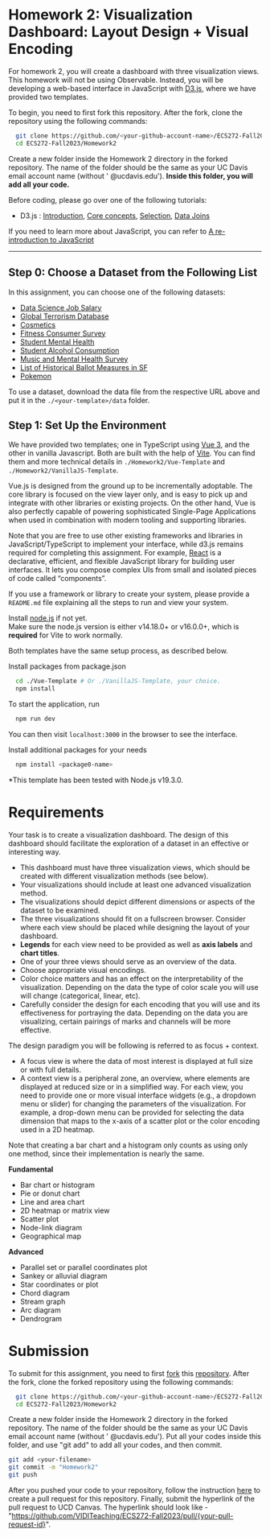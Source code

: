 # Homework 2: Visualization Dashboard: Layout Design + Visual Encoding
For homework 2, you will create a dashboard with three visualization views. This homework will not be using Observable. Instead, you will be developing a web-based interface in JavaScript with [D3.js](https://d3js.org/), where we have provided two templates.

To begin, you need to first fork this repository.
After the fork, clone the repository using the following commands:

```bash
  git clone https://github.com/<your-github-account-name>/ECS272-Fall2023
  cd ECS272-Fall2023/Homework2 
```
    
Create a new folder inside the Homework 2 directory in the forked repository. The name of the folder should be the same as your UC Davis email account name (without ' @ucdavis.edu'). **Inside this folder, you will add all your code.**

Before coding, please go over one of the following tutorials:

* D3.js : [Introduction](https://d3js.org/#introduction), [Core concepts](https://d3-graph-gallery.com/intro_d3js.html), [Selection](https://www.d3indepth.com/selections/), [Data Joins](https://www.d3indepth.com/datajoins/)

If you need to learn more about JavaScript, you can refer to [A re-introduction to JavaScript](https://developer.mozilla.org/en-US/docs/Web/JavaScript/A_re-introduction_to_JavaScript)

---

## Step 0: Choose a Dataset from the Following List
In this assignment, you can choose one of the following datasets:

* [Data Science Job Salary](https://www.kaggle.com/datasets/arnabchaki/data-science-salaries-2023)
* [Global Terrorism Database](https://www.kaggle.com/START-UMD/gtd)
* [Cosmetics](https://www.kaggle.com/datasets/kingabzpro/cosmetics-datasets)
* [Fitness Consumer Survey](https://www.kaggle.com/datasets/harshitaaswani/fitness-consumer-survey-data)
* [Student Mental Health](https://www.kaggle.com/datasets/shariful07/student-mental-health)
* [Student Alcohol Consumption](https://www.kaggle.com/uciml/student-alcohol-consumption)
* [Music and Mental Health Survey](https://www.kaggle.com/datasets/catherinerasgaitis/mxmh-survey-results)
* [List of Historical Ballot Measures in SF](https://data.sfgov.org/City-Management-and-Ethics/List-of-Historical-Ballot-Measures/xzie-ixjw)
* [Pokemon](https://www.kaggle.com/alopez247/pokemon)

  
To use a dataset, download the data file from the respective URL above and put it in the `./<your-template>/data` folder.

## Step 1: Set Up the Environment
We have provided two templates; one in TypeScript using [Vue 3](https://vuejs.org/guide/introduction.html), and the other in vanilla Javascript. Both are built with the help of [Vite](https://vitejs.dev/guide/). You can find them and more technical details in `./Homework2/Vue-Template` and `./Homework2/VanillaJS-Template`.

Vue.js is designed from the ground up to be incrementally adoptable. The core library is focused on the view layer only, and is easy to pick up and integrate with other libraries or existing projects. On the other hand, Vue is also perfectly capable of powering sophisticated Single-Page Applications when used in combination with modern tooling and supporting libraries.

Note that you are free to use other existing frameworks and libraries in JavaScript/TypeScript to implement your interface, while d3.js remains required for completing this assignment.
For example, [React](https://reactjs.org/tutorial/tutorial.html) is a declarative, efficient, and flexible JavaScript library for building user interfaces. It lets you compose complex UIs from small and isolated pieces of code called “components”.

If you use a framework or library to create your system, please provide a `README.md` file explaining all the steps to run and view your system.



Install [node.js](https://nodejs.org/en/) if not yet. <br />
Make sure the node.js version is either v14.18.0+ or v16.0.0+, which is **required** for Vite to work normally.

Both templates have the same setup process, as described below.

Install packages from package.json
```bash
  cd ./Vue-Template # Or ./VanillaJS-Template, your choice.
  npm install
```
To start the application, run
```bash
  npm run dev
```
You can then visit `localhost:3000` in the browser to see the interface.

Install additional packages for your needs
```bash
  npm install <package0-name>
```

\*This template has been tested with Node.js v19.3.0.


# Requirements
Your task is to create a visualization dashboard. The design of this dashboard should facilitate the exploration of a dataset in an effective or interesting way.

* This dashboard must have three visualization views, which should be created with different visualization methods (see below).
* Your visualizations should include at least one advanced visualization method.
* The visualizations should depict different dimensions or aspects of the dataset to be examined. 
* The three visualizations should fit on a fullscreen browser. Consider where each view should be placed while designing the layout of your dashboard.
* **Legends** for each view need to be provided as well as **axis labels** and **chart titles**.
* One of your three views should serve as an overview of the data.
* Choose appropriate visual encodings.
* Color choice matters and has an effect on the interpretability of the visualization. Depending on the data the type of color scale you will use will change (categorical, linear, etc).
* Carefully consider the design for each encoding that you will use and its effectiveness for portraying the data.  Depending on the data you are visualizing, certain pairings of marks and channels will be more effective.

The design paradigm you will be following is referred to as focus + context. 

* A focus view is where the data of most interest is displayed at full size or with full details.
* A context view is a peripheral zone, an overview,  where elements are displayed at reduced size or in a simplified way.
For each view, you need to provide one or more visual interface widgets (e.g., a dropdown menu or slider) for changing the parameters of the visualization. For example, a drop-down menu can be provided for selecting the data dimension that maps to the x-axis of a scatter plot or the color encoding used in a 2D heatmap.

Note that creating a bar chart and a histogram only counts as using only one method, since their implementation is nearly the same.

**Fundamental**
* Bar chart or histogram
* Pie or donut chart
* Line and area chart
* 2D heatmap or matrix view
* Scatter plot
* Node-link diagram
* Geographical map

**Advanced**
* Parallel set or parallel coordinates plot
* Sankey or alluvial diagram
* Star coordinates or plot
* Chord diagram
* Stream graph
* Arc diagram
* Dendrogram

# Submission
To submit for this assignment, you need to first [fork](https://docs.github.com/en/free-pro-team@latest/github/getting-started-with-github/fork-a-repo) this [repository](https://github.com/VIDITeaching/ECS272-Fall2023). After the fork, clone the forked repository using the following commands: 
```bash
  git clone https://github.com/<your-github-account-name>/ECS272-Fall2023
  cd ECS272-Fall2023/Homework2
```

Create a new folder inside the Homework 2 directory in the forked repository. The name of the folder should be the same as your UC Davis email account name (without ' @ucdavis.edu'). Put all your codes inside this folder, and use "git add" to add all your codes, and then commit. 
```bash
git add <your-filename> 
git commit -m "Homework2" 
git push
```
After you pushed your code to your repository, follow the instruction [here](https://help.github.com/en/github/collaborating-with-issues-and-pull-requests/creating-a-pull-request-from-a-fork) to create a pull request for this repository. Finally, submit the hyperlink of the pull request to UCD Canvas. The hyperlink should look like - "https://github.com/VIDITeaching/ECS272-Fall2023/pull/{your-pull-request-id}".
